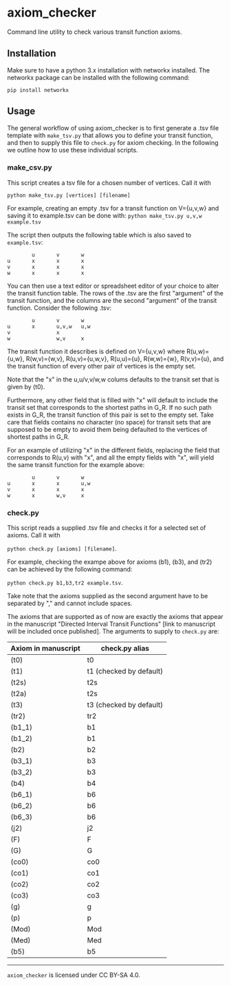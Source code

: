 # axiom_checker
Command line utility to check various transit function axioms.

## Installation

Make sure to have a python 3.x installation with networkx installed. The networkx package can be installed with the following command:

```pip install networkx```

## Usage

The general workflow of using axiom_checker is to first generate a .tsv file template with ```make_tsv.py``` that allows you to define your transit function,
and then to supply this file to ```check.py``` for axiom checking. In the following we outline how to use these individual scripts.

### make_csv.py

This script creates a tsv file for a chosen number of vertices. Call it with

```python make_tsv.py [vertices] [filename]```

For example, creating an empty .tsv for a transit function on V={u,v,w} and saving it to example.tsv can be done with:
```python make_tsv.py u,v,w example.tsv```

The script then outputs the following table which is also saved to ```example.tsv```:
```
        u       v       w
u       x       x       x
v       x       x       x
w       x       x       x
```

You can then use a text editor or spreadsheet editor of your choice to alter the transit function table.
The rows of the .tsv are the first "argument" of the transit function, and the columns are the second
"argument" of the transit function. Consider the following .tsv:


```
        u       v       w
u       x       u,v,w   u,w
v               x       
w               w,v     x
```
The transit function it describes is defined on V={u,v,w} where R(u,w)={u,w}, R(w,v)={w,v}, R(u,v)={u,w,v},
R(u,u)={u}, R(w,w)={w}, R(v,v)={u}, and the transit function of every other pair of vertices is the empty set.

Note that the "x" in the u,u/v,v/w,w colums defaults to the transit set that is given by (t0).

Furthermore, any other field that is filled with "x" will default to include the transit set that corresponds to the shortest paths in G_R. If no such path exists in G_R, the transit function of this pair is set to the empty set. Take care that fields contains no character (no space) for transit sets that are supposed to be empty to avoid them being defaulted to the vertices of shortest paths in G_R.

For an example of utilizing "x" in the different fields, replacing the field that corresponds to R(u,v) with "x", and all the empty fields with "x", will yield the same transit function for the example above:


```
        u       v       w
u       x       x       u,w
v       x       x       x
w       x       w,v     x
```


### check.py

This script reads a supplied .tsv file and checks it for a selected set of axioms. 
Call it with 

```python check.py [axioms] [filename]```.

For example, checking the exampe above for axioms (b1), (b3), and (tr2) can be achieved by the following command:

```python check.py b1,b3,tr2 example.tsv```.

Take note that the axioms supplied as the second argument have to be separated by "," and cannot include spaces.

The axioms that are supported as of now are exactly the axioms that appear in the manuscript "Directed Interval Transit Functions" [link to manuscript will be included once published].
The arguments to supply to ```check.py``` are:


| Axiom in manuscript    | check.py alias |
| -------- | ------- |
| (t0)  | t0    |
| (t1) | t1 (checked by default) |
| (t2s)    | t2s    |
| (t2a)    | t2s    |
| (t3)    | t3 (checked by default)   |
| (tr2)    | tr2    |
| (b1_1)    | b1    |
| (b1_2)    | b1    |
| (b2)    | b2   |
| (b3_1)    | b3    |
| (b3_2)    | b3    |
| (b4)    | b4    |
| (b6_1)    | b6    |
| (b6_2)    | b6    |
| (b6_3)    | b6    |
| (j2)    | j2   |
| (F)    | F    |
| (G)    | G    |
| (co0)    | co0    |
| (co1)    | co1    |
| (co2)    | co2    |
| (co3)    | co3    |
| (g)    | g    |
| (p)    | p    |
| (Mod)    | Mod    |
| (Med)    | Med    |
| (b5)    | b5    |

---

```axiom_checker``` is licensed under CC BY-SA 4.0.




